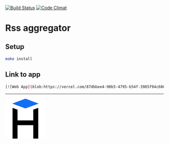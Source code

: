 [![Build Status](https://github.com/NikoKrauche/frontend-project-11/workflows/hexlet-check/badge.svg)](https://github.com/NikoKrauche/frontend-project-11/actions)
[![Code Climat](https://api.codeclimate.com/v1/badges/6e96a44c02478d16771a/maintainability)](https://codeclimate.com/github/NikoKrauche/frontend-project-11/maintainability)

# Rss aggregator

## Setup

```sh
make install
```

## Link to app

```sh
[![Web App](blob:https://vercel.com/87dbbee4-90b5-4795-b54f-3985f94c606f)](https://frontend-project-11-102dliga6-nikos-projects-b8059c69.vercel.app/)

```


***
 [![Hexlet Ltd. logo](https://raw.githubusercontent.com/Hexlet/assets/master/images/hexlet_logo128.png)](https://ru.hexlet.io/u/nikokrauch)
